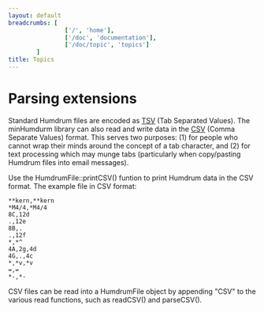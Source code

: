 ```yaml
---
layout: default
breadcrumbs: [
                ['/', 'home'],
                ['/doc', 'documentation'],
                ['/doc/topic', 'topics']
        ]
title: Topics
---
```



Parsing extensions
==================

Standard Humdrum files are encoded as
[TSV](https://en.wikipedia.org/wiki/Tab-separated_values) (Tab
Separated Values).  The minHumdurm library can also read and write
data in the [CSV](https://en.wikipedia.org/wiki/Comma-separated_values)
(Comma Separate Values) format.  This serves two purposes: (1) for
people who cannot wrap their minds around the concept of a tab
character, and (2) for text processing which may munge tabs
(particularly when copy/pasting Humdrum files into email messages).

Use the HumdrumFile::printCSV() funtion to print Humdrum data in the
CSV format.  The example file in CSV format:

```
**kern,**kern
*M4/4,*M4/4
8C,12d
.,12e
8B,.
.,12f
*,*^
4A,2g,4d
4G,.,4c
*,*v,*v
=,=
*-,*-
```

CSV files can be read into a HumdrumFile object by appending "CSV" to the
various read functions, such as readCSV() and parseCSV().



